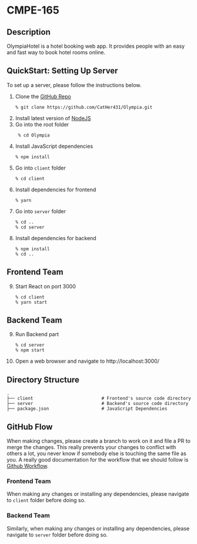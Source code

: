 # CMPE-165

## Description

OlympiaHotel is a hotel booking web app. It provides people with an easy and fast way to book hotel rooms online.

## QuickStart: Setting Up Server

To set up a server, please follow the instructions below.

1. Clone the [GitHub Repo](https://github.com/CatHer431/Olympia)
   ```
   % git clone https://github.com/CatHer431/Olympia.git
   ```
2. Install latest version of [NodeJS](https://nodejs.org/en/)
3. Go into the root folder
   ```
    % cd Olympia
   ```
4. Install JavaScript dependencies
   ```
   % npm install
   ```
5. Go into `client` folder
   ```
   % cd client
   ```
6. Install dependencies for frontend
   ```
   % yarn
   ```
7. Go into `server` folder
   ```
   % cd ..
   % cd server
   ```
8. Install dependencies for backend
   ```
   % npm install
   % cd ..
   ```

## Frontend Team

9. Start React on port 3000
   ```
   % cd client
   % yarn start
   ```

## Backend Team

9. Run Backend part
   ```
   % cd server
   % npm start
   ```
10. Open a web browser and navigate to http://localhost:3000/

## Directory Structure

```
.
├── client                          # Frontend's source code directory
├── server                          # Backend's source code directory
├── package.json                    # JavaScript Dependencies
```

## GitHub Flow

When making changes, please create a branch to work on it and file a PR to merge the changes. This really prevents your changes to conflict with others a lot, you never know if somebody else is touching the same file as you. A really good documentation for the workflow that we should follow is [Github Workflow](https://guides.github.com/introduction/flow/).

### Frontend Team

When making any changes or installing any dependencies, please navigate to `client` folder before doing so.

### Backend Team

Similarly, when making any changes or installing any dependencies, please navigate to `server` folder before doing so.
